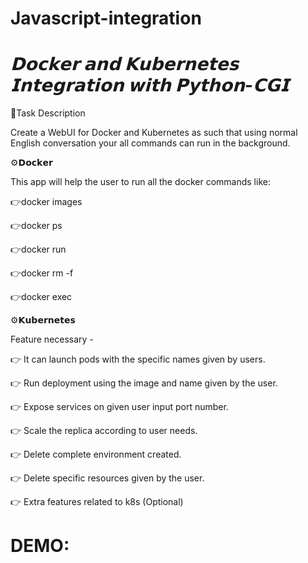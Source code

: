 # Javascript-integration

# *𝗗𝗼𝗰𝗸𝗲𝗿 𝗮𝗻𝗱 𝗞𝘂𝗯𝗲𝗿𝗻𝗲𝘁𝗲𝘀 𝗜𝗻𝘁𝗲𝗴𝗿𝗮𝘁𝗶𝗼𝗻 𝘄𝗶𝘁𝗵 𝗣𝘆𝘁𝗵𝗼𝗻-𝗖𝗚𝗜*

📄Task Description  

Create a WebUI for Docker and Kubernetes as such that using normal English conversation your all commands can run in the background.

⚙️𝗗𝗼𝗰𝗸𝗲𝗿

This app will help the user to run all the docker commands like:

 👉docker images
 
 👉docker ps
 
 👉docker run
 
 👉docker rm -f
 
 👉docker exec

⚙️𝗞𝘂𝗯𝗲𝗿𝗻𝗲𝘁𝗲𝘀

Feature necessary -

👉 It can launch pods with the specific names given by users.

👉 Run deployment using the image and name given by the user.

👉 Expose services on given user input port number.

👉 Scale the replica according to user needs.

👉 Delete complete environment created.

👉 Delete specific resources given by the user.

👉 Extra features related to k8s (Optional)

# DEMO: 
